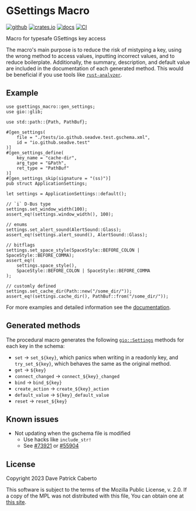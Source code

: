 # GSettings Macro

[![github](https://img.shields.io/badge/github-seadve/gsettings-macro)](https://github.com/SeaDve/gsettings-macro)
[![crates.io](https://img.shields.io/crates/v/gsettings-macro)](https://crates.io/crates/gsettings-macro)
[![docs](https://docs.rs/gsettings-macro/badge.svg)](https://docs.rs/gsettings-macro/)
[![CI](https://github.com/SeaDve/gsettings-macro/actions/workflows/ci.yml/badge.svg)](https://github.com/SeaDve/gsettings-macro/actions/workflows/ci.yml)

Macro for typesafe GSettings key access

The macro's main purpose is to reduce the risk of mistyping a key,
using the wrong method to access values, inputting incorrect values,
and to reduce boilerplate. Additionally, the summary, description,
and default value are included in the documentation of each generated
method. This would be beneficial if you use tools like
[`rust-analyzer`](https://rust-analyzer.github.io/).

## Example

```rust,ignore
use gsettings_macro::gen_settings;
use gio::glib;

use std::path::{Path, PathBuf};

#[gen_settings(
    file = "./tests/io.github.seadve.test.gschema.xml",
    id = "io.github.seadve.test"
)]
#[gen_settings_define(
    key_name = "cache-dir",
    arg_type = "&Path",
    ret_type = "PathBuf"
)]
#[gen_settings_skip(signature = "(ss)")]
pub struct ApplicationSettings;

let settings = ApplicationSettings::default();

// `i` D-Bus type
settings.set_window_width(100);
assert_eq!(settings.window_width(), 100);

// enums
settings.set_alert_sound(AlertSound::Glass);
assert_eq!(settings.alert_sound(), AlertSound::Glass);

// bitflags
settings.set_space_style(SpaceStyle::BEFORE_COLON | SpaceStyle::BEFORE_COMMA);
assert_eq!(
    settings.space_style(),
    SpaceStyle::BEFORE_COLON | SpaceStyle::BEFORE_COMMA
);

// customly defined
settings.set_cache_dir(Path::new("/some_dir/"));
assert_eq!(settings.cache_dir(), PathBuf::from("/some_dir/"));
```

For more examples and detailed information see the
[documentation](https://seadve.github.io/gsettings-macro/gsettings_macro/attr.gen_settings.html).

## Generated methods

The procedural macro generates the following [`gio::Settings`](https://docs.rs/gio/latest/gio/struct.Settings.html) methods
for each key in the schema:

* `set` -> `set_${key}`, which panics when writing in a readonly
key, and `try_set_${key}`, which behaves the same as the original method.
* `get` -> `${key}`
* `connect_changed` -> `connect_${key}_changed`
* `bind` -> `bind_${key}`
* `create_action` -> `create_${key}_action`
* `default_value` -> `${key}_default_value`
* `reset` -> `reset_${key}`

## Known issues

* Not updating when the gschema file is modified
  * Use hacks like `include_str!`
  * See [#73921](https://github.com/rust-lang/rust/issues/73921) or [#55904](https://github.com/rust-lang/rust/issues/55904)

## License

Copyright 2023 Dave Patrick Caberto

This software is subject to the terms of the Mozilla Public License, v. 2.0. If a copy of the MPL was not distributed with this file, You can obtain one at [this site](http://mozilla.org/MPL/2.0/).
